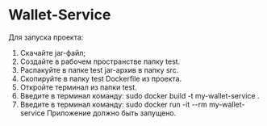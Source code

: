# Wallet-Service
Для запуска проекта:
1. Скачайте jar-файл;
2. Создайте в рабочем пространстве папку test.
3. Распакуйте в папке test jar-архив в папку src.
4. Скопируйте в папку test Dockerfile из проекта.
5. Откройте терминал из папки test.
6. Введите в терминал команду: sudo docker build -t my-wallet-service .
7. Введите в терминал команду: sudo docker run -it --rm my-wallet-service 
Приложение должно быть запущено.
